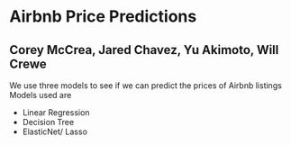 # Airbnb Price Predictions
## Corey McCrea, Jared Chavez, Yu Akimoto, Will Crewe
We use three models to see if we can predict the prices of Airbnb listings
Models used are
* Linear Regression
* Decision Tree
* ElasticNet/ Lasso
